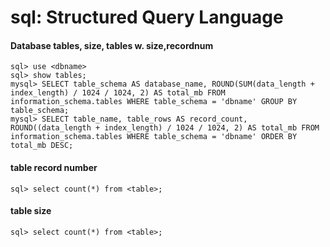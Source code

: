 sql: Structured Query Language
====

#### Database tables, size, tables w. size,recordnum
    sql> use <dbname>
    sql> show tables;  
    mysql> SELECT table_schema AS database_name, ROUND(SUM(data_length + index_length) / 1024 / 1024, 2) AS total_mb FROM information_schema.tables WHERE table_schema = 'dbname' GROUP BY table_schema;
    mysql> SELECT table_name, table_rows AS record_count, ROUND((data_length + index_length) / 1024 / 1024, 2) AS total_mb FROM information_schema.tables WHERE table_schema = 'dbname' ORDER BY total_mb DESC;

#### table record number
    sql> select count(*) from <table>;

#### table size
    sql> select count(*) from <table>;    
